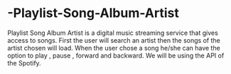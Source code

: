 # -Playlist-Song-Album-Artist
Playlist Song Album Artist is a digital music streaming service that gives access to songs. First the user will search an artist then the songs of the artist chosen will load. When the user chose a song he/she can have the option to play , pause , forward and backward. We will be using the API of the Spotify.

